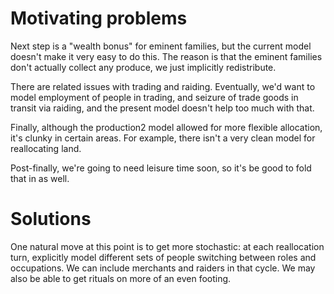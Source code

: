 # Motivating problems

Next step is a "wealth bonus" for eminent families, but the current
model doesn't make it very easy to do this. The reason is that the
eminent families don't actually collect any produce, we just implicitly
redistribute.

There are related issues with trading and raiding. Eventually, we'd
want to model employment of people in trading, and seizure of trade
goods in transit via raiding, and the present model doesn't help too
much with that.

Finally, although the production2 model allowed for more flexible
allocation, it's clunky in certain areas. For example, there isn't
a very clean model for reallocating land.

Post-finally, we're going to need leisure time soon, so it's be good
to fold that in as well.

# Solutions

One natural move at this point is to get more stochastic: at each
reallocation turn, explicitly model different sets of people switching
between roles and occupations. We can include merchants and raiders
in that cycle. We may also be able to get rituals on more of an even
footing.

